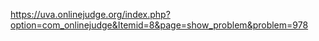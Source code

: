 https://uva.onlinejudge.org/index.php?option=com_onlinejudge&Itemid=8&page=show_problem&problem=978
